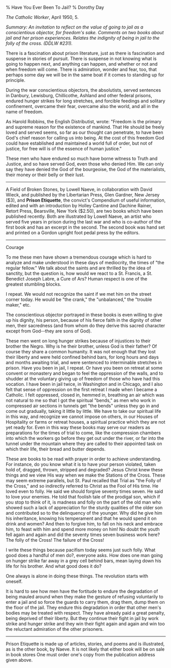 % Have You Ever  Been To Jail?
% Dorothy Day

*The Catholic Worker*, April 1950, 5.

*Summary: An invitation to reflect on the value of going to jail as a
conscientious objector, for freedom's sake. Comments on two books about
jail and her prison experiences. Relates the indignity of being in jail
to the folly of the cross. (DDLW \#231).*

There is a fascination about prison literature, just as there is
fascination and suspense in stories of pursuit. There is suspense in not
knowing what is going to happen next, and anything can happen, and
whether or not and when freedom will come. There is admiration, wonder
and fear, too, that perhaps some day we will be in the same boat if it
comes to standing up for principle.

During the war conscientious objectors, the absolutists, served
sentences in Danbury, Lewisburg, Chillicothe, Ashland and other federal
prisons, endured hunger strikes for long stretches, and forcible
feedings and solitary confinement, overcame their fear, overcame also
the world, and all in the name of freedom.

As Harold Robbins, the English Distributist, wrote: "Freedom is the
primary and supreme reason for the existence of mankind. That He should
be freely loved and served seems, so far as our thought can penetrate,
to have been God's chief reason for calling us into being. At the cost
of this freedom God could have established and maintained a world full
of order, but not of justice, for free will is of the essence of human
justice."

These men who have endured so much have borne witness to Truth and
Justice, and so have served God, even those who denied Him. We can only
say they have denied the God of the bourgeoise, the God of the
materialists, their money or their belly or their lust.

****

A Field of Broken Stones, by Lowell Naeve, in collaboration with David
Wieck, and published by the Libertarian Press, Glen Gardner, New Jersey
(\$3), and **Prison Etiquette**, the convict's Compendium of useful
information, edited and with an introduction by Holley Cantine and
Dachine Rainer, Retort Press, Bearsville, New York (\$2.50), are two
books which have been published recently. Both are illustrated by Lowell
Naeve, an artist who served five years in prison during the last war and
who is co-author of the first book and has an excerpt in the second. The
second book was hand set and printed on a Gordon upright foot pedal
press by the editors.

****

Courage

To me these men have shown a tremendous courage which is hard to analyze
and make understood in these days of mediocrity, the times of "the
regular fellow." We talk about the saints and are thrilled by the idea
of sanctity, but the question is, how would we react to a St. Francis, a
St. Benedict Joseph Labre, a Cure of Ars? Human respect is one of the
greatest stumbling blocks.

I repeat. We would not recognize the saint if we met him on the street
corner today. He would be "the crank," the "unbalanced," the "trouble
maker," etc.

The conscientious objector portrayed in these books is even willing to
give up his dignity, his person, because of his fierce faith in the
dignity of other men, their sacredness (and from whom do they derive
this sacred character except from God--they are sons of God).

These men went on long hunger strikes because of injustices to their
brother the Negro. Why is he their brother, unless God is their father?
Of course they share a common humanity. It was not enough that they lost
their liberty and were held confined behind bars, for long hours and
days and months awaiting trial, and were sentenced to interminable
stretches in prison. Have you been in jail, I repeat. Or have you been
on retreat at some convent or monastery and began to feel the oppression
of the walls, and to shudder at the voluntary giving up of freedom of
those who have had this vocation. I have been in jail twice, in
Washington and in Chicago, and I also felt that sense of oppression on
the first retreat I made when I became a Catholic. I felt oppressed,
closed in, hemmed in, breathing an air which was not natural to me so
that I got the spiritual "bends," as men who work in compressed air
sections in tunnels get "the bends" unless they go in and come out
gradually, taking it little by little. We have to take our spiritual
life in this way, and recognize we cannot impose on others, in our
Houses of Hospitality or farms or retreat houses, a spiritual practice
which they are not yet ready for. Even in this way these books may serve
our readers as preparations for the times of trial to come, like the
compression chambers into which the workers go before they get out under
the river, or far into the tunnel under the mountain where they are
called to their appointed task on which their life, their bread and
butter depends.

These are books to be read with prayer in order to achieve
understanding. For instance, do you know what it is to have your person
violated, taken hold of, dragged, thrown, stripped and degraded? Jesus
Christ knew these things and we view His way when we make the Stations
of the Cross. These may seem extreme parallels, but St. Paul recalled
that Trial as "the Folly of the Cross," and so indirectly referred to
Christ as the Fool of His time. He loved even to folly. He said we
should forgive seventy times seven. He said to love your enemies. He
told that foolish tale of the prodigal son, which if you stop to think
of it, is madness and folly on the part of the old man who showed such a
lack of appreciation for the sturdy qualities of the older son and
contributed so to the delinquency of the younger. Why did he give him
his inheritance, knowing his temperament and that he would spend it on
drink and women? And then to forgive him, to fall on his neck and
embrace him, to feast with him and spend more money on him! No doubt the
youth fell again and again and did the seventy times seven business work
here? The folly of the Cross! The failure of the Cross!

I write these things because pacifism today seems just such folly. What
good does a handful of men do?, everyone asks. How does one man going on
hunger strike far away in a grey cell behind bars, mean laying down his
life for his brother. And what good does it do?

One always is alone in doing these things. The revolution starts with
oneself.

It is hard to see how men have the fortitude to endure the degradation
of being mauled around when they make the gesture of refusing
voluntarily to enter a jail and so force the guards to carry them, drag
them, dump them on the floor of the jail. They endure this degradation
in order that other men's bodies may be treated with respect. They have
already paid a great penalty, being deprived of their liberty. But they
continue their fight in jail by work strike and hunger strike and they
win their fight again and again and win too the reluctant admiration of
the other prisoners.

****

Prison Etiquette is made up of articles, stories, and poems and is
illustrated, as is the other book, by Naeve. It is not likely that
either book will be on sale in book stores One must order one's copy
from the publication address given above.
